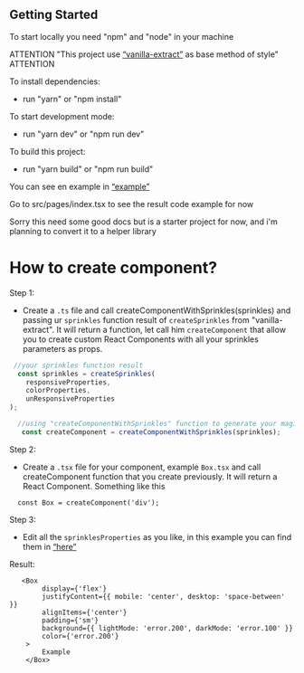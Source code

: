 ## Getting Started

To start locally you need "npm" and "node" in your machine

ATTENTION "This project use [“vanilla-extract”](https://vanilla-extract.style/) as base method of style" ATTENTION

To install dependencies:
- run "yarn" or "npm install"

To start development mode:
- run "yarn dev" or "npm run dev" 

To build this project:
- run "yarn build" or "npm run build"

You can see en example in [“example”](https://oscar-vanilla-kit.vercel.app/) 

Go to src/pages/index.tsx to see the result code example for now

Sorry this need some good docs but is a starter project for now,
and i'm planning to convert it to a helper library


# How to create component?

Step 1:
- Create a `.ts` file and call createComponentWithSprinkles(sprinkles) and
 passing ur `sprinkles` function result of `createSprinkles` from "vanilla-extract".
 It will return a function, let call him  `createComponent` that allow you to
 create custom React Components with all your sprinkles parameters as props.

```ts
 //your sprinkles function result
  const sprinkles = createSprinkles(
    responsiveProperties,
    colorProperties,
    unResponsiveProperties
);
```

```ts
  //using "createComponentWithSprinkles" function to generate your magic function
   const createComponent = createComponentWithSprinkles(sprinkles);
```

Step 2:
- Create a `.tsx` file for your component, example `Box.tsx` and call createComponent 
function that you create previously. It will return a React Component. Something like this 

```tsx
  const Box = createComponent('div');
```

Step 3:
- Edit all the `sprinklesProperties` as you like, in this example you can find them
in [“here”](https://github.com/oscarprogrammer1996/vanilla-kit/tree/main/src/theme/sprinkles/properties)

Result: 
```tsx
   <Box
        display={'flex'}
        justifyContent={{ mobile: 'center', desktop: 'space-between' }}
        alignItems={'center'}
        padding={'sm'}
        background={{ lightMode: 'error.200', darkMode: 'error.100' }}
        color={'error.200'}
    >
        Example
    </Box>      
```       




